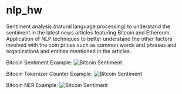 # nlp_hw

Sentiment analysis (natural language processing) to understand the sentiment in the latest news articles featuring Bitcoin and Ethereum. Application of NLP techniques to better understand the other factors involved with the coin prices such as common words and phrases and organizations and entities mentioned in the articles.

Bitcoin Sentiment Example:
![Bitcoin Sentiment](https://github.com/dowdlea86/nlp_drills/Images/Bitcoin_sentiment.png)

Bitcoin Tokenizer Counter Example:
![Bitcoin Sentiment](https://github.com/dowdlea86/nlp_drills/Images/token_counter_bitcoin.png)

Bitcoin NER Example:
![Bitcoin Sentiment](https://github.com/dowdlea86/nlp_drills/Images/Bitcoin_ner.png)
